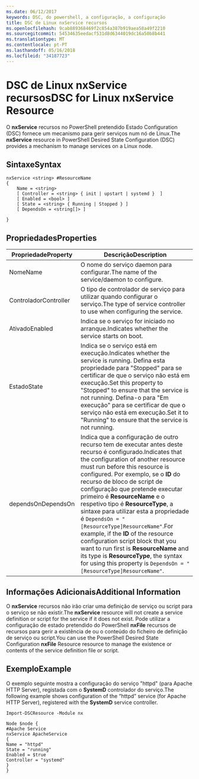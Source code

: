 ```yaml
---
ms.date: 06/12/2017
keywords: DSC, do powershell, a configuração, a configuração
title: DSC de Linux nxService recursos
ms.openlocfilehash: 9cab889368469f2c854a387b919aea58a49f2210
ms.sourcegitcommit: 54534635eedacf531d8d6344019dc16a50b8b441
ms.translationtype: MT
ms.contentlocale: pt-PT
ms.lasthandoff: 05/16/2018
ms.locfileid: "34187723"
---
```

# <a name="dsc-for-linux-nxservice-resource"></a><span data-ttu-id="47846-103">DSC de Linux nxService recursos</span><span class="sxs-lookup"><span data-stu-id="47846-103">DSC for Linux nxService Resource</span></span>

<span data-ttu-id="47846-104">O **nxService** recursos no PowerShell pretendido Estado Configuration (DSC) fornece um mecanismo para gerir serviços num nó de Linux.</span><span class="sxs-lookup"><span data-stu-id="47846-104">The **nxService** resource in PowerShell Desired State Configuration (DSC) provides a mechanism to manage services on a Linux node.</span></span>

## <a name="syntax"></a><span data-ttu-id="47846-105">Sintaxe</span><span class="sxs-lookup"><span data-stu-id="47846-105">Syntax</span></span>

```
nxService <string> #ResourceName
{
    Name = <string>
    [ Controller = <string> { init | upstart | systemd }  ]
    [ Enabled = <bool> ]
    [ State = <string> { Running | Stopped } ]
    [ DependsOn = <string[]> ]

}
```

## <a name="properties"></a><span data-ttu-id="47846-106">Propriedades</span><span class="sxs-lookup"><span data-stu-id="47846-106">Properties</span></span>
|  <span data-ttu-id="47846-107">Propriedade</span><span class="sxs-lookup"><span data-stu-id="47846-107">Property</span></span> |  <span data-ttu-id="47846-108">Descrição</span><span class="sxs-lookup"><span data-stu-id="47846-108">Description</span></span> |
|---|---|
| <span data-ttu-id="47846-109">Nome</span><span class="sxs-lookup"><span data-stu-id="47846-109">Name</span></span>| <span data-ttu-id="47846-110">O nome do serviço daemon para configurar.</span><span class="sxs-lookup"><span data-stu-id="47846-110">The name of the service/daemon to configure.</span></span>|
| <span data-ttu-id="47846-111">Controlador</span><span class="sxs-lookup"><span data-stu-id="47846-111">Controller</span></span>| <span data-ttu-id="47846-112">O tipo de controlador de serviço para utilizar quando configurar o serviço.</span><span class="sxs-lookup"><span data-stu-id="47846-112">The type of service controller to use when configuring the service.</span></span>|
| <span data-ttu-id="47846-113">Ativado</span><span class="sxs-lookup"><span data-stu-id="47846-113">Enabled</span></span>| <span data-ttu-id="47846-114">Indica se o serviço for iniciado no arranque.</span><span class="sxs-lookup"><span data-stu-id="47846-114">Indicates whether the service starts on boot.</span></span>|
| <span data-ttu-id="47846-115">Estado</span><span class="sxs-lookup"><span data-stu-id="47846-115">State</span></span>| <span data-ttu-id="47846-116">Indica se o serviço está em execução.</span><span class="sxs-lookup"><span data-stu-id="47846-116">Indicates whether the service is running.</span></span> <span data-ttu-id="47846-117">Defina esta propriedade para "Stopped" para se certificar de que o serviço não está em execução.</span><span class="sxs-lookup"><span data-stu-id="47846-117">Set this property to "Stopped" to ensure that the service is not running.</span></span> <span data-ttu-id="47846-118">Defina-o para "Em execução" para se certificar de que o serviço não está em execução.</span><span class="sxs-lookup"><span data-stu-id="47846-118">Set it to "Running" to ensure that the service is not running.</span></span>|
| <span data-ttu-id="47846-119">dependsOn</span><span class="sxs-lookup"><span data-stu-id="47846-119">DependsOn</span></span> | <span data-ttu-id="47846-120">Indica que a configuração de outro recurso tem de executar antes deste recurso é configurado.</span><span class="sxs-lookup"><span data-stu-id="47846-120">Indicates that the configuration of another resource must run before this resource is configured.</span></span> <span data-ttu-id="47846-121">Por exemplo, se o **ID** do recurso de bloco de script de configuração que pretende executar primeiro é **ResourceName** e o respetivo tipo é **ResourceType**, a sintaxe para utilizar esta a propriedade é `DependsOn = "[ResourceType]ResourceName"`.</span><span class="sxs-lookup"><span data-stu-id="47846-121">For example, if the **ID** of the resource configuration script block that you want to run first is **ResourceName** and its type is **ResourceType**, the syntax for using this property is `DependsOn = "[ResourceType]ResourceName"`.</span></span>|


## <a name="additional-information"></a><span data-ttu-id="47846-122">Informações Adicionais</span><span class="sxs-lookup"><span data-stu-id="47846-122">Additional Information</span></span>

<span data-ttu-id="47846-123">O **nxService** recursos não irão criar uma definição de serviço ou script para o serviço se não existir.</span><span class="sxs-lookup"><span data-stu-id="47846-123">The **nxService** resource will not create a service definition or script for the service if it does not exist.</span></span> <span data-ttu-id="47846-124">Pode utilizar a configuração de estado pretendido do PowerShell **nxFile** recursos de recursos para gerir a existência de ou o conteúdo do ficheiro de definição de serviço ou script.</span><span class="sxs-lookup"><span data-stu-id="47846-124">You can use the PowerShell Desired State Configuration **nxFile** Resource resource to manage the existence or contents of the service definition file or script.</span></span>

## <a name="example"></a><span data-ttu-id="47846-125">Exemplo</span><span class="sxs-lookup"><span data-stu-id="47846-125">Example</span></span>

<span data-ttu-id="47846-126">O exemplo seguinte mostra a configuração do serviço "httpd" (para Apache HTTP Server), registada com o **SystemD** controlador do serviço.</span><span class="sxs-lookup"><span data-stu-id="47846-126">The following example shows configuration of the “httpd” service (for Apache HTTP Server), registered with the **SystemD** service controller.</span></span>

```
Import-DSCResource -Module nx

Node $node {
#Apache Service
nxService ApacheService
{
Name = "httpd"
State = "running"
Enabled = $true
Controller = "systemd"
}
}
```